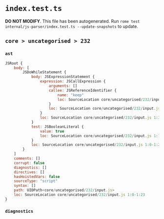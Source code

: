 # `index.test.ts`

**DO NOT MODIFY**. This file has been autogenerated. Run `rome test internal/js-parser/index.test.ts --update-snapshots` to update.

## `core > uncategorised > 232`

### `ast`

```javascript
JSRoot {
	body: [
		JSDoWhileStatement {
			body: JSExpressionStatement {
				expression: JSCallExpression {
					arguments: []
					callee: JSReferenceIdentifier {
						name: "keep"
						loc: SourceLocation core/uncategorised/232/input.js 1:3-1:7 (keep)
					}
					loc: SourceLocation core/uncategorised/232/input.js 1:3-1:9
				}
				loc: SourceLocation core/uncategorised/232/input.js 1:3-1:10
			}
			test: JSBooleanLiteral {
				value: true
				loc: SourceLocation core/uncategorised/232/input.js 1:18-1:22
			}
			loc: SourceLocation core/uncategorised/232/input.js 1:0-1:23
		}
	]
	comments: []
	corrupt: false
	diagnostics: []
	directives: []
	hasHoistedVars: false
	sourceType: "script"
	syntax: []
	path: UIDPath<core/uncategorised/232/input.js>
	loc: SourceLocation core/uncategorised/232/input.js 1:0-1:23
}
```

### `diagnostics`

```

```
